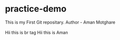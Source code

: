 # practice-demo
This is my First Git repositary.
Author - Aman Motghare
<Br></Br>
 Hii this is br tag
 Hii this is Aman
